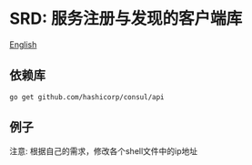 # SRD: 服务注册与发现的客户端库
[English](readme.md)

## 依赖库
```
go get github.com/hashicorp/consul/api
```

## 例子
注意: 根据自己的需求，修改各个shell文件中的ip地址
